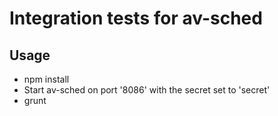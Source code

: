 # Integration tests for av-sched

## Usage

* npm install
* Start av-sched on port '8086' with the secret set to 'secret'
* grunt



